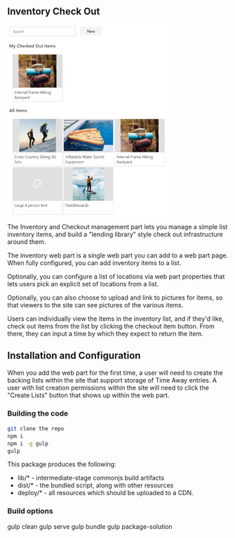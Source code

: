 ﻿## Inventory Check Out

![Inventory and Check-out Screenshot](../../assets/inventorycheckout.png)

The Inventory and Checkout management part lets you manage a simple list inventory items, and build a "lending library" style check out infrastructure around them.   

The inventory web part is a single web part you can add to a web part page.  When fully configured, you can add inventory items to a list.  

Optionally, you can configure a list of locations via web part properties that lets users pick an explicit set of locations from a list.

Optionally, you can also choose to upload and link to pictures for items, so that viewers to the site can see pictures of the various items.

Users can individually view the items in the inventory list, and if they'd like, check out items from the list by clicking the checkout item button.  From there, they can input a time by which they expect to return the item.

## Installation and Configuration

When you add the web part for the first time, a user will need to create the backing lists within the site that support storage of Time Away entries.  A user with list creation permissions within the site will need to click the "Create Lists" button that shows up within the web part.

### Building the code

```bash
git clone the repo
npm i
npm i -g gulp
gulp
```

This package produces the following:

* lib/* - intermediate-stage commonjs build artifacts
* dist/* - the bundled script, along with other resources
* deploy/* - all resources which should be uploaded to a CDN.

### Build options

gulp clean
gulp serve
gulp bundle
gulp package-solution

